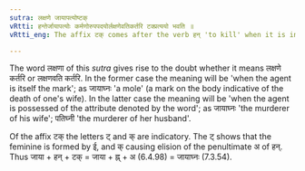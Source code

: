 ```yaml
---
sutra: लक्षणे जायापत्योष्टक्
vRtti: हन्तेर्जायापत्योः कर्मणोरुपपदयोर्लक्षणेवतिकर्तरि टक्प्रत्ययो भवति ॥
vRtti_eng: The affix टक् comes after the verb हन् 'to kill' when it is in composition with the word जाया 'wife' or पति 'husband' as object, and when the word so formed denotes the agent possessed of that attribute (or when the word so formed denotes a mark).

---
```

The word लक्षणा of this _sutra_ gives rise to the doubt whether it means लक्षणे कर्तरि or लक्षणवति कर्तरि. In the former case the meaning will be 'when the agent is itself the mark'; as जायाघ्नः 'a mole' (a mark on the body indicative of the death of one's wife). In the latter case the meaning will be 'when the agent is possessed of the attribute denoted by the word'; as जायाघ्नः 'the murderer of his wife'; पतिघ्नी 'the murderer of her husband'.

Of the affix टक् the letters ट् and क् are indicatory. The ट् shows that the feminine is formed by ई, and क् causing elision of the penultimate अ of हन्. Thus जाया + हन् + टक् = जाया + ह्न् + अ (6.4.98) = जायाघ्नः (7.3.54).